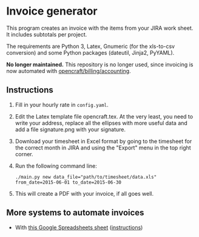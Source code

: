 Invoice generator
=================

This program creates an invoice with the items from your JIRA work sheet. It includes subtotals per project.

The requirements are Python 3, Latex, Gnumeric (for the xls-to-csv conversion) and some Python packages (dateutil, Jinja2, PyYAML).

**No longer maintained.**  This repository is no longer used, since invoicing is now automated with [opencraft/billing/accounting](https://gitlab.com/opencraft/billing/accounting).


Instructions
------------
 
1. Fill in your hourly rate in `config.yaml`.
           
2. Edit the Latex template file opencraft.tex. At the very least, you need to write your address, replace all the ellipses with more useful data and add a file signature.png with your signature.
           
3. Download your timesheet in Excel format by going to the timesheet for the correct month in JIRA and using the "Export" menu in the top right corner.
           
4. Run the following command line:
    
    ```
    ./main.py new data_file="path/to/timesheet/data.xls" from_date=2015-06-01 to_date=2015-06-30
    ```

5. This will create a PDF with your invoice, if all goes well.
           
           
More systems to automate invoices
---------------------------------

- With [this Google Spreadsheets sheet](https://drive.google.com/open?id=0BwOvzxi2VL0AUXdKMmJ0YjB6dEU) ([instructions](https://drive.google.com/open?id=1t6QKqkRCuqkDXCunmYmY2ysrAz5If3iylA8aEs8YuOI))
